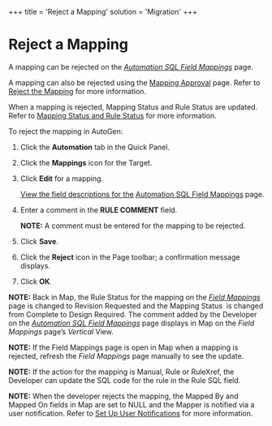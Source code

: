 +++
title = 'Reject a Mapping'
solution = 'Migration'
+++

# Reject a Mapping

A mapping can be rejected on the
<span style="font-style: italic;">[Automation SQL Field
Mappings](../Page_Desc/Automation_SQL_Field_Mappings_H)</span> page.

A mapping can also be rejected using the [Mapping
Approval](../../Map/Page_Desc/Mapping_Approval_H) page. Refer to
[Reject the
Mapping](../../Map/Use_Cases/Approve_or_Reject_Mappings#Reject_the_Mapping)
for more information.

When a mapping is rejected, Mapping Status and Rule Status are updated.
Refer to [Mapping Status and Rule
Status](../../Map/Use_Cases/Mapping_Status_and_Rule_Status) for more
information.

To reject the mapping in AutoGen:

1.  Click the **Automation** tab in the Quick Panel.

2.  Click the <span style="font-weight: bold;">Mappings</span> icon for
    the Target.

3.  Click <span style="font-weight: bold;">Edit</span> for a mapping.
    
    [View the field descriptions for
    the](../Page_Desc/Automation_SQL_Field_Mappings_H) [Automation
    SQL Field
    Mappings](../Page_Desc/Automation_SQL_Field_Mappings_H) page.

4.  Enter a comment in the <span style="font-weight: bold;">RULE
    COMMENT</span> field.
    
    **NOTE:** A comment must be entered for the mapping to be rejected.

5.  Click <span style="font-weight: bold;">Save</span>.

6.  Click the <span style="font-weight: bold;">Reject</span> icon in the
    Page toolbar; a confirmation message displays.

7.  Click <span style="font-weight: bold;">OK</span>.

<span style="font-weight: bold;">NOTE:</span> Back in Map, the Rule
Status for the mapping on the <span style="font-style: italic;">[Field
Mappings](../../Map/Page_Desc/Field_Mappings_H)</span> page is
changed to Revision Requested and the Mapping Status  is changed from
Complete to Design Required. The comment added by the Developer on the
<span style="font-style: italic;">[Automation SQL Field
Mappings](../Page_Desc/Automation_SQL_Field_Mappings_H)</span> page
displays in Map on the <span style="font-style: italic;">Field
Mappings</span> page’s <span style="font-style: italic;">Vertical</span>
View.

<span style="font-weight: bold;">NOTE:</span> If the Field Mappings page
is open in Map when a mapping is rejected, refresh the
<span style="font-style: italic;">Field Mappings</span> page manually to
see the update.

<span style="font-weight: bold;">NOTE:</span> If the action for the
mapping is Manual, Rule or RuleXref, the Developer can update the SQL
code for the rule in the Rule SQL field.

<span style="font-weight: bold;">NOTE:</span> When the developer rejects
the mapping, the Mapped By and Mapped On fields in Map are set to NULL
and the Mapper is notified via a user notification. Refer to [Set Up
User Notifications](../../Map/Config/Setup_User_Notifications) for
more information.
